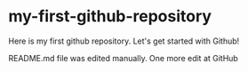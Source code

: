 # my-first-github-repository
Here is my first github repository. Let's get started with Github!

README.md file was edited manually. One more edit at GitHub
